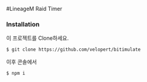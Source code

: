 #LineageM Raid Timer

### Installation
이 프로젝트를 Clone하세요.

```bash
$ git clone https://github.com/velopert/bitimulate
```

이후 콘솔에서
```bash
$ npm i
```